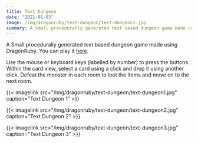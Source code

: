 ```yaml
---
title: Text Dungeon
date: "2021-01-03"
image: /img/dragonruby/text-dungeon/text-dungeon1.jpg
summary: A Small procedurally generated text based dungeon game made using DragonRuby
---
```


A Small procedurally generated text based dungeon game made using DragonRuby. You can play it [here](https://jasemagee.itch.io/text-dungeon).

Use the mouse or keyboard keys (labelled by number) to press the buttons. Within the card view, select a card using a click and drop it using another click. Defeat the monster in each room to loot the items and move on to the next room.

{{< imagelink src="/img/dragonruby/text-dungeon/text-dungeon1.jpg" caption="Text Dungeon 1" >}}

{{< imagelink src="/img/dragonruby/text-dungeon/text-dungeon2.jpg" caption="Text Dungeon 2" >}}

{{< imagelink src="/img/dragonruby/text-dungeon/text-dungeon3.jpg" caption="Text Dungeon 3" >}}